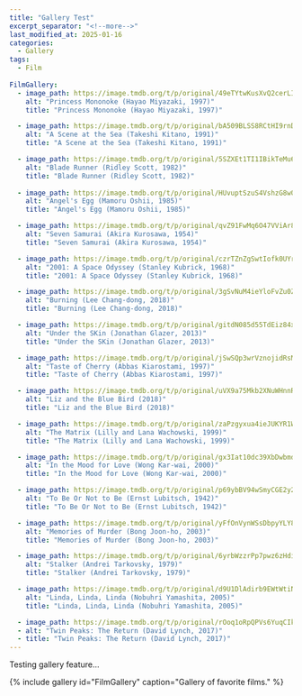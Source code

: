 ```yaml
---
title: "Gallery Test"
excerpt_separator: "<!--more-->"
last_modified_at: 2025-01-16
categories:
  - Gallery
tags:
  - Film
  
FilmGallery:
  - image_path: https://image.tmdb.org/t/p/original/49eTYtwKusXvQ2cerLIeiQSr2s9.jpg
    alt: "Princess Mononoke (Hayao Miyazaki, 1997)"
    title: "Princess Mononoke (Hayao Miyazaki, 1997)"

  - image_path: https://image.tmdb.org/t/p/original/bA509BLSS8RCtHI9rnDnVRaRFr4.jpg
    alt: "A Scene at the Sea (Takeshi Kitano, 1991)"
    title: "A Scene at the Sea (Takeshi Kitano, 1991)"

  - image_path: https://image.tmdb.org/t/p/original/5SZXEt1TI1IBikTeMu6NxGGo2Yz.jpg
    alt: "Blade Runner (Ridley Scott, 1982)"
    title: "Blade Runner (Ridley Scott, 1982)"
  
  - image_path: https://image.tmdb.org/t/p/original/HUvuptSzuS4VshzG8w01NiMd1A.jpg
    alt: "Angel's Egg (Mamoru Oshii, 1985)"
    title: "Angel's Egg (Mamoru Oshii, 1985)"

  - image_path: https://image.tmdb.org/t/p/original/qvZ91FwMq6O47VViAr8vZNQz3WI.jpg
    alt: "Seven Samurai (Akira Kurosawa, 1954)"
    title: "Seven Samurai (Akira Kurosawa, 1954)"

  - image_path: https://image.tmdb.org/t/p/original/czrTZnZgSwtIofk0UYrRMicVgHB.jpg
    alt: "2001: A Space Odyssey (Stanley Kubrick, 1968)"
    title: "2001: A Space Odyssey (Stanley Kubrick, 1968)"

  - image_path: https://image.tmdb.org/t/p/original/3gSvNuM4ieYloFvZu0Zu0wyMNIU.jpg
    alt: "Burning (Lee Chang-dong, 2018)"
    title: "Burning (Lee Chang-dong, 2018)"

  - image_path: https://image.tmdb.org/t/p/original/gitdN085d55TdEiz84xyCA6Wd6g.jpg
    alt: "Under the SKin (Jonathan Glazer, 2013)"
    title: "Under the SKin (Jonathan Glazer, 2013)"

  - image_path: https://image.tmdb.org/t/p/original/jSwSQp3wrVznojidRsMWCtJNK0Q.jpg
    alt: "Taste of Cherry (Abbas Kiarostami, 1997)"
    title: "Taste of Cherry (Abbas Kiarostami, 1997)"

  - image_path: https://image.tmdb.org/t/p/original/uVX9a75Mkb2XNuWHnnRobeiNdeo.jpg
    alt: "Liz and the Blue Bird (2018)"
    title: "Liz and the Blue Bird (2018)"

  - image_path: https://image.tmdb.org/t/p/original/zaPzgyxua4ieJUKYR1WSX6f5VMQ.jpg
    alt: "The Matrix (Lilly and Lana Wachowski, 1999)"
    title: "The Matrix (Lilly and Lana Wachowski, 1999)"

  - image_path: https://image.tmdb.org/t/p/original/gx3Iat10dc39XbDwbmdfKPsow3U.jpg
    alt: "In the Mood for Love (Wong Kar-wai, 2000)"
    title: "In the Mood for Love (Wong Kar-wai, 2000)"

  - image_path: https://image.tmdb.org/t/p/original/p69ybBV94wSmyCGE2y2pH9U86l0.jpg
    alt: "To Be Or Not to Be (Ernst Lubitsch, 1942)"
    title: "To Be Or Not to Be (Ernst Lubitsch, 1942)"

  - image_path: https://image.tmdb.org/t/p/original/yFfOnVynWSsDbpyYLY8cJMff44V.jpg
    alt: "Memories of Murder (Bong Joon-ho, 2003)"
    title: "Memories of Murder (Bong Joon-ho, 2003)"

  - image_path: https://image.tmdb.org/t/p/original/6yrbWzzrPp7pwz6zHdifspJk8t3.jpg
    alt: "Stalker (Andrei Tarkovsky, 1979)"
    title: "Stalker (Andrei Tarkovsky, 1979)"

  - image_path: https://image.tmdb.org/t/p/original/d9U1DlAdirb9EWtWtiNUlyWbetY.jpg
    alt: "Linda, Linda, Linda (Nobuhri Yamashita, 2005)"
    title: "Linda, Linda, Linda (Nobuhri Yamashita, 2005)"

  - image_path: https://image.tmdb.org/t/p/original/rOoq1oRpQPVs6YuqCIkBQXkb4MF.jpg
  - alt: "Twin Peaks: The Return (David Lynch, 2017)"
  - title: "Twin Peaks: The Return (David Lynch, 2017)"
---
```


Testing gallery feature...

{% include gallery id="FilmGallery" caption="Gallery of favorite films." %}
